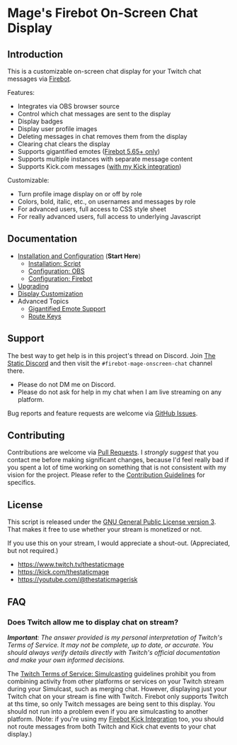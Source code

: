 # Mage's Firebot On-Screen Chat Display

## Introduction

This is a customizable on-screen chat display for your Twitch chat messages via [Firebot](https://firebot.app).

Features:

- Integrates via OBS browser source
- Control which chat messages are sent to the display
- Display badges
- Display user profile images
- Deleting messages in chat removes them from the display
- Clearing chat clears the display
- Supports gigantified emotes ([Firebot 5.65+ only](/doc/gigantified-emotes.md))
- Supports multiple instances with separate message content
- Supports Kick.com messages ([with my Kick integration](https://github.com/TheStaticMage/firebot-mage-kick-integration))

Customizable:

- Turn profile image display on or off by role
- Colors, bold, italic, etc., on usernames and messages by role
- For advanced users, full access to CSS style sheet
- For really advanced users, full access to underlying Javascript

## Documentation

- [Installation and Configuration](/doc/installation.md) (**Start Here**)
  - [Installation: Script](/doc/installation.md#installation-script)
  - [Configuration: OBS](/doc/installation.md#configuration-obs)
  - [Configuration: Firebot](/doc/installation.md#configuration-firebot)
- [Upgrading](/doc/upgrading.md)
- [Display Customization](/doc/display-customization.md)
- Advanced Topics
  - [Gigantified Emote Support](/doc/gigantified-emotes.md)
  - [Route Keys](/doc/route-keys.md)

## Support

The best way to get help is in this project's thread on Discord. Join [The Static Discord](https://discord.gg/EJ6EvS2qJb) and then visit the `#firebot-mage-onscreen-chat` channel there.

- Please do not DM me on Discord.
- Please do not ask for help in my chat when I am live streaming on any platform.

Bug reports and feature requests are welcome via [GitHub Issues](https://github.com/TheStaticMage/firebot-mage-onscreen-chat/issues).

## Contributing

Contributions are welcome via [Pull Requests](https://github.com/TheStaticMage/firebot-mage-onscreen-chat/pulls). I _strongly suggest_ that you contact me before making significant changes, because I'd feel really bad if you spent a lot of time working on something that is not consistent with my vision for the project. Please refer to the [Contribution Guidelines](/.github/contributing.md) for specifics.

## License

This script is released under the [GNU General Public License version 3](/LICENSE). That makes it free to use whether your stream is monetized or not.

If you use this on your stream, I would appreciate a shout-out. (Appreciated, but not required.)

- <https://www.twitch.tv/thestaticmage>
- <https://kick.com/thestaticmage>
- <https://youtube.com/@thestaticmagerisk>

## FAQ

### Does Twitch allow me to display chat on stream?

_**Important**: The answer provided is my personal interpretation of Twitch's Terms of Service. It may not be complete, up to date, or accurate. You should always verify details directly with Twitch's official documentation and make your own informed decisions._

The [Twitch Terms of Service: Simulcasting](https://legal.twitch.com/legal/terms-of-service/#11-simulcasting) guidelines prohibit you from combining activity from other platforms or services on your Twitch stream during your Simulcast, such as merging chat. However, displaying just your Twitch chat on your stream is fine with Twitch. Firebot only supports Twitch at ths time, so only Twitch messages are being sent to this display. You should not run into a problem even if you are simulcasting to another platform. (Note: if you're using my [Firebot Kick Integration](https://github.com/TheStaticMage/firebot-mage-kick-integration) too, you should not route messages from both Twitch and Kick chat events to your chat display.)

